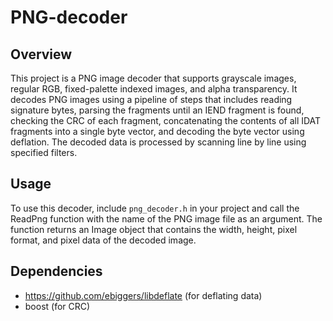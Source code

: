 # PNG-decoder
## Overview
This project is a PNG image decoder that supports grayscale images, regular RGB, fixed-palette indexed images, and alpha transparency. It decodes PNG images using a pipeline of steps that includes reading signature bytes, parsing the fragments until an IEND fragment is found, checking the CRC of each fragment, concatenating the contents of all IDAT fragments into a single byte vector, and decoding the byte vector using deflation. The decoded data is processed by scanning line by line using specified filters.

## Usage
To use this decoder, include `png_decoder.h` in your project and call the ReadPng function with the name of the PNG image file as an argument. The function returns an Image object that contains the width, height, pixel format, and pixel data of the decoded image.

## Dependencies
- https://github.com/ebiggers/libdeflate (for deflating data)
- boost (for CRC)
